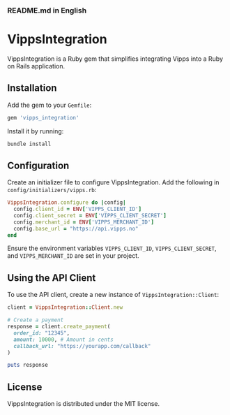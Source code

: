 

### **README.md in English**  

# VippsIntegration

VippsIntegration is a Ruby gem that simplifies integrating Vipps into a Ruby on Rails application.

## Installation

Add the gem to your `Gemfile`:

```ruby
gem 'vipps_integration'
```

Install it by running:

```bash
bundle install
```

## Configuration

Create an initializer file to configure VippsIntegration. Add the following in `config/initializers/vipps.rb`:

```ruby
VippsIntegration.configure do |config|
  config.client_id = ENV['VIPPS_CLIENT_ID']
  config.client_secret = ENV['VIPPS_CLIENT_SECRET']
  config.merchant_id = ENV['VIPPS_MERCHANT_ID']
  config.base_url = "https://api.vipps.no"
end
```

Ensure the environment variables `VIPPS_CLIENT_ID`, `VIPPS_CLIENT_SECRET`, and `VIPPS_MERCHANT_ID` are set in your project.

## Using the API Client

To use the API client, create a new instance of `VippsIntegration::Client`:

```ruby
client = VippsIntegration::Client.new

# Create a payment
response = client.create_payment(
  order_id: "12345",
  amount: 10000, # Amount in cents
  callback_url: "https://yourapp.com/callback"
)

puts response
```

## License

VippsIntegration is distributed under the MIT license.

